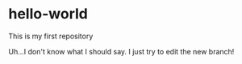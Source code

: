 # hello-world
This is my first repository

Uh...I don't know what I should say. I just try to edit the new branch!
